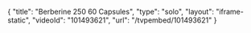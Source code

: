 {
    "title": "Berberine 250  60 Capsules",
    "type": "solo",
    "layout": "iframe-static",
    "videoId": "101493621",
    "url": "\/tvpembed\/101493621"
}